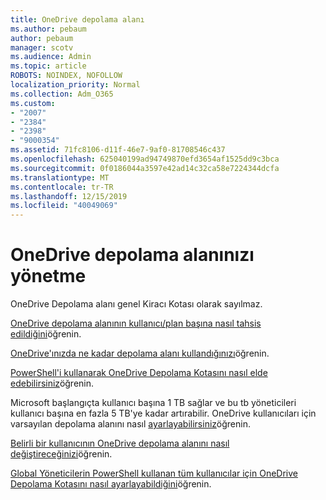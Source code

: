 ```yaml
---
title: OneDrive depolama alanı
ms.author: pebaum
author: pebaum
manager: scotv
ms.audience: Admin
ms.topic: article
ROBOTS: NOINDEX, NOFOLLOW
localization_priority: Normal
ms.collection: Adm_O365
ms.custom:
- "2007"
- "2384"
- "2398"
- "9000354"
ms.assetid: 71fc8106-d11f-46e7-9af0-81708546c437
ms.openlocfilehash: 625040199ad94749870efd3654af1525dd9c3bca
ms.sourcegitcommit: 0f0186044a3597e42ad14c32ca58e7224344dcfa
ms.translationtype: MT
ms.contentlocale: tr-TR
ms.lasthandoff: 12/15/2019
ms.locfileid: "40049069"
---
```

# <a name="manage-your-onedrive-storage"></a>OneDrive depolama alanınızı yönetme

OneDrive Depolama alanı genel Kiracı Kotası olarak sayılmaz. 

[OneDrive depolama alanının kullanıcı/plan başına nasıl tahsis edildiğini](https://docs.microsoft.com/office365/servicedescriptions/onedrive-for-business-service-description?redirectedfrom=MSDN#storage-space-per-user)öğrenin.

[OneDrive'ınızda ne kadar depolama alanı kullandığınızı](https://support.office.com/article/manage-your-onedrive-for-business-storage-31519161-059c-4764-b6f8-f5cd29f7fe68)öğrenin.

[PowerShell'i kullanarak OneDrive Depolama Kotasını nasıl elde edebilirsiniz](https://gallery.technet.microsoft.com/scriptcenter/OneDrive-for-Business-0cb45614)öğrenin.

Microsoft başlangıçta kullanıcı başına 1 TB sağlar ve bu tb yöneticileri kullanıcı başına en fazla 5 TB'ye kadar artırabilir. OneDrive kullanıcıları için varsayılan depolama alanını nasıl [ayarlayabilirsiniz](https://docs.microsoft.com/onedrive/set-default-storage-space)öğrenin.

[Belirli bir kullanıcının OneDrive depolama alanını nasıl değiştireceğinizi](https://docs.microsoft.com/onedrive/change-user-storage)öğrenin.

[Global Yöneticilerin PowerShell kullanan tüm kullanıcılar için OneDrive Depolama Kotasını nasıl ayarlayabildiğini](https://gallery.technet.microsoft.com/office/How-to-set-OneDrive-for-8b61365b)öğrenin.
  